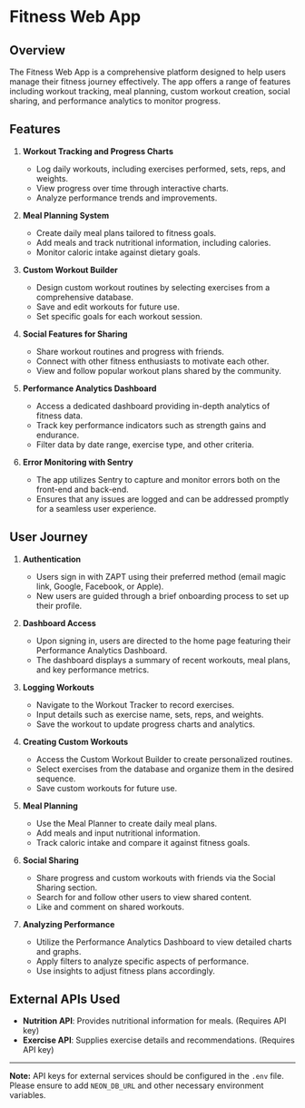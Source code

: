 # Fitness Web App

## Overview

The Fitness Web App is a comprehensive platform designed to help users manage their fitness journey effectively. The app offers a range of features including workout tracking, meal planning, custom workout creation, social sharing, and performance analytics to monitor progress.

## Features

1. **Workout Tracking and Progress Charts**

   - Log daily workouts, including exercises performed, sets, reps, and weights.
   - View progress over time through interactive charts.
   - Analyze performance trends and improvements.

2. **Meal Planning System**

   - Create daily meal plans tailored to fitness goals.
   - Add meals and track nutritional information, including calories.
   - Monitor caloric intake against dietary goals.

3. **Custom Workout Builder**

   - Design custom workout routines by selecting exercises from a comprehensive database.
   - Save and edit workouts for future use.
   - Set specific goals for each workout session.

4. **Social Features for Sharing**

   - Share workout routines and progress with friends.
   - Connect with other fitness enthusiasts to motivate each other.
   - View and follow popular workout plans shared by the community.

5. **Performance Analytics Dashboard**

   - Access a dedicated dashboard providing in-depth analytics of fitness data.
   - Track key performance indicators such as strength gains and endurance.
   - Filter data by date range, exercise type, and other criteria.

6. **Error Monitoring with Sentry**

   - The app utilizes Sentry to capture and monitor errors both on the front-end and back-end.
   - Ensures that any issues are logged and can be addressed promptly for a seamless user experience.

## User Journey

1. **Authentication**

   - Users sign in with ZAPT using their preferred method (email magic link, Google, Facebook, or Apple).
   - New users are guided through a brief onboarding process to set up their profile.

2. **Dashboard Access**

   - Upon signing in, users are directed to the home page featuring their Performance Analytics Dashboard.
   - The dashboard displays a summary of recent workouts, meal plans, and key performance metrics.

3. **Logging Workouts**

   - Navigate to the Workout Tracker to record exercises.
   - Input details such as exercise name, sets, reps, and weights.
   - Save the workout to update progress charts and analytics.

4. **Creating Custom Workouts**

   - Access the Custom Workout Builder to create personalized routines.
   - Select exercises from the database and organize them in the desired sequence.
   - Save custom workouts for future use.

5. **Meal Planning**

   - Use the Meal Planner to create daily meal plans.
   - Add meals and input nutritional information.
   - Track caloric intake and compare it against fitness goals.

6. **Social Sharing**

   - Share progress and custom workouts with friends via the Social Sharing section.
   - Search for and follow other users to view shared content.
   - Like and comment on shared workouts.

7. **Analyzing Performance**

   - Utilize the Performance Analytics Dashboard to view detailed charts and graphs.
   - Apply filters to analyze specific aspects of performance.
   - Use insights to adjust fitness plans accordingly.

## External APIs Used

- **Nutrition API**: Provides nutritional information for meals. (Requires API key)
- **Exercise API**: Supplies exercise details and recommendations. (Requires API key)

---

**Note:** API keys for external services should be configured in the `.env` file. Please ensure to add `NEON_DB_URL` and other necessary environment variables.
